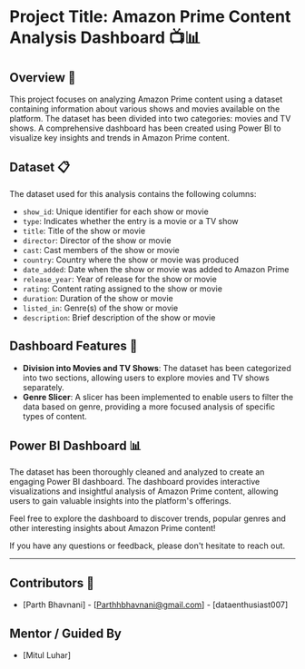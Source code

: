 # Project Title: Amazon Prime Content Analysis Dashboard 📺📊

## Overview 🌟
This project focuses on analyzing Amazon Prime content using a dataset containing information about various shows and movies available on the platform. The dataset has been divided into two categories: movies and TV shows. A comprehensive dashboard has been created using Power BI to visualize key insights and trends in Amazon Prime content.

## Dataset 📋
The dataset used for this analysis contains the following columns:
- `show_id`: Unique identifier for each show or movie
- `type`: Indicates whether the entry is a movie or a TV show
- `title`: Title of the show or movie
- `director`: Director of the show or movie
- `cast`: Cast members of the show or movie
- `country`: Country where the show or movie was produced
- `date_added`: Date when the show or movie was added to Amazon Prime
- `release_year`: Year of release for the show or movie
- `rating`: Content rating assigned to the show or movie
- `duration`: Duration of the show or movie
- `listed_in`: Genre(s) of the show or movie
- `description`: Brief description of the show or movie

## Dashboard Features 🎨
- **Division into Movies and TV Shows**: The dataset has been categorized into two sections, allowing users to explore movies and TV shows separately.
- **Genre Slicer**: A slicer has been implemented to enable users to filter the data based on genre, providing a more focused analysis of specific types of content.

## Power BI Dashboard 📊
The dataset has been thoroughly cleaned and analyzed to create an engaging Power BI dashboard. The dashboard provides interactive visualizations and insightful analysis of Amazon Prime content, allowing users to gain valuable insights into the platform's offerings.

Feel free to explore the dashboard to discover trends, popular genres and other interesting insights about Amazon Prime content!

If you have any questions or feedback, please don't hesitate to reach out.

---
## Contributors 👥

- [Parth Bhavnani] - [Parthhbhavnani@gmail.com] - [dataenthusiast007]

## Mentor / Guided By

- [Mitul Luhar]